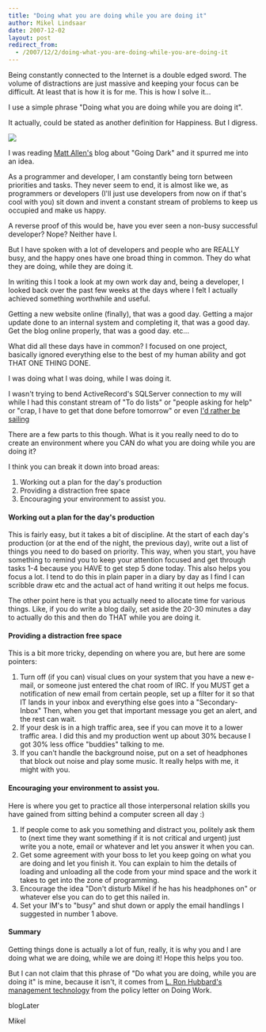 ```yaml
---
title: "Doing what you are doing while you are doing it"
author: Mikel Lindsaar
date: 2007-12-02
layout: post
redirect_from:
  - /2007/12/2/doing-what-you-are-doing-while-you-are-doing-it
---
```

Being constantly connected to the Internet is a double edged sword. The
volume of distractions are just massive and keeping your focus can be
difficult. At least that is how it is for me. This is how I solve it...

I use a simple phrase "Doing what you are doing while you are doing it".

It actually, could be stated as another definition for Happiness. But I
digress.

![](https://lindsaar.net/assets/2007/12/3/gina-cartoon.jpg)

I was reading [Matt
Allen's](http://blog.allen.com.au/2007/10/17/going-dark) blog about
"Going Dark" and it spurred me into an idea.

As a programmer and developer, I am constantly being torn between
priorities and tasks. They never seem to end, it is almost like we, as
programmers or developers (I'll just use developers from now on if
that's cool with you) sit down and invent a constant stream of problems
to keep us occupied and make us happy.

A reverse proof of this would be, have you ever seen a non-busy
successful developer? Nope? Neither have I.

But I have spoken with a lot of developers and people who are REALLY
busy, and the happy ones have one broad thing in common. They do what
they are doing, while they are doing it.

In writing this I took a look at my own work day and, being a developer,
I looked back over the past few weeks at the days where I felt I
actually achieved something worthwhile and useful.

Getting a new website online (finally), that was a good day. Getting a
major update done to an internal system and completing it, that was a
good day. Get the blog online properly, that was a good day. etc...

What did all these days have in common? I focused on one project,
basically ignored everything else to the best of my human ability and
got THAT ONE THING DONE.

I was doing what I was doing, while I was doing it.

I wasn't trying to bend ActiveRecord's SQLServer connection to my will
while I had this constant stream of "To do lists" or "people asking for
help" or "crap, I have to get that done before tomorrow" or even [I'd
rather be sailing](http://www.wowwiki.com/Quotes_of_Warcraft_II)

There are a few parts to this though. What is it you really need to do
to create an environment where you CAN do what you are doing while you
are doing it?

I think you can break it down into broad areas:

1.  Working out a plan for the day's production
2.  Providing a distraction free space
3.  Encouraging your environment to assist you.

#### Working out a plan for the day's production

This is fairly easy, but it takes a bit of discipline. At the start of
each day's production (or at the end of the night, the previous day),
write out a list of things you need to do based on priority. This way,
when you start, you have something to remind you to keep your attention
focused and get through tasks 1-4 because you HAVE to get step 5 done
today. This also helps you focus a lot. I tend to do this in plain paper
in a diary by day as I find I can scribble draw etc and the actual act
of hand writing it out helps me focus.

The other point here is that you actually need to allocate time for
various things. Like, if you do write a blog daily, set aside the 20-30
minutes a day to actually do this and then do THAT while you are doing
it.

#### Providing a distraction free space

This is a bit more tricky, depending on where you are, but here are some
pointers:

1.  Turn off (if you can) visual clues on your system that you have a
    new e-mail, or someone just entered the chat room of IRC. If you
    MUST get a notification of new email from certain people, set up a
    filter for it so that IT lands in your inbox and everything else
    goes into a "Secondary-Inbox" Then, when you get that important
    message you get an alert, and the rest can wait.
2.  If your desk is in a high traffic area, see if you can move it to a
    lower traffic area. I did this and my production went up about 30%
    because I got 30% less office "buddies" talking to me.
3.  If you can't handle the background noise, put on a set of headphones
    that block out noise and play some music. It really helps with me,
    it might with you.

#### Encouraging your environment to assist you.

Here is where you get to practice all those interpersonal relation
skills you have gained from sitting behind a computer screen all day :)

1.  If people come to ask you something and distract you, politely ask
    them to (next time they want something if it is not critical and
    urgent) just write you a note, email or whatever and let you answer
    it when you can.
2.  Get some agreement with your boss to let you keep going on what you
    are doing and let you finish it. You can explain to him the details
    of loading and unloading all the code from your mind space and the
    work it takes to get into the zone of programming.
3.  Encourage the idea "Don't disturb Mikel if he has his headphones on"
    or whatever else you can do to get this nailed in.
4.  Set your IM's to "busy" and shut down or apply the email handlings I
    suggested in number 1 above.

#### Summary

Getting things done is actually a lot of fun, really, it is why you and
I are doing what we are doing, while we are doing it! Hope this helps
you too.

But I can not claim that this phrase of "Do what you are doing, while
you are doing it" is mine, because it isn't, it comes from [L. Ron
Hubbard's](http://www.lronhubbard.org.au/) [management
technology](http://www.wiseanzo.org/) from the policy letter on Doing
Work.

blogLater

Mikel


